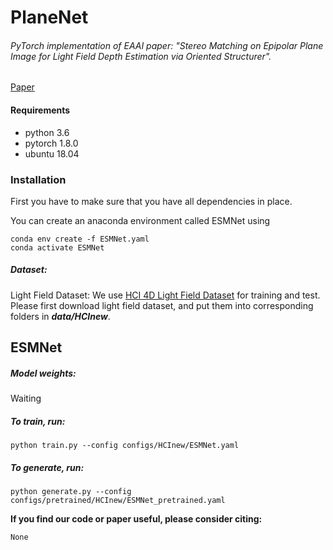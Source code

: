 # PlaneNet

###### *PyTorch implementation of EAAI paper: "Stereo Matching on Epipolar Plane Image for Light Field Depth Estimation via Oriented Structurer"*.

[Paper]([Wait])
#### Requirements

- python 3.6
- pytorch 1.8.0
- ubuntu 18.04

### Installation

First you have to make sure that you have all dependencies in place. 

You can create an anaconda environment called ESMNet using

```
conda env create -f ESMNet.yaml
conda activate ESMNet
```

##### Dataset: 

Light Field Dataset: We use [HCI 4D Light Field Dataset](https://lightfield-analysis.uni-konstanz.de/) for training and test. Please first download light field dataset, and put them into corresponding folders in ***data/HCInew***.



## ESMNet

##### Model weights: 
Waiting

##### To train, run:

```
python train.py --config configs/HCInew/ESMNet.yaml 
```

##### To generate, run:

```
python generate.py --config configs/pretrained/HCInew/ESMNet_pretrained.yaml 
```



**If you find our code or paper useful, please consider citing:**
```
None
```
